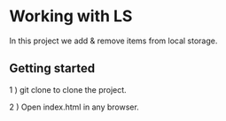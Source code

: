
#  Working with LS

In this project we add & remove items from local storage.

## Getting started

1 ) git clone to clone the project.

2 ) Open index.html in any browser. 
